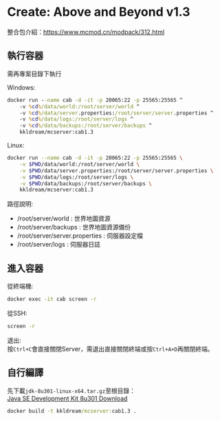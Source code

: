 # Create: Above and Beyond v1.3

整合包介紹：https://www.mcmod.cn/modpack/312.html

## 執行容器

需再專案目錄下執行

Windows:  
```cmd
docker run --name cab -d -it -p 20065:22 -p 25565:25565 ^
    -v %cd%/data/world:/root/server/world ^
    -v %cd%/data/server.properties:/root/server/server.properties ^
    -v %cd%/data/logs:/root/server/logs ^
    -v %cd%/data/backups:/root/server/backups ^
    kkldream/mcserver:cab1.3
```

Linux:  
```sh
docker run --name cab -d -it -p 20065:22 -p 25565:25565 \
    -v $PWD/data/world:/root/server/world \
    -v $PWD/data/server.properties:/root/server/server.properties \
    -v $PWD/data/logs:/root/server/logs \
    -v $PWD/data/backups:/root/server/backups \
    kkldream/mcserver:cab1.3
```

路徑說明:

* /root/server/world : 世界地圖資源
* /root/server/backups : 世界地圖資源備份
* /root/server/server.properties : 伺服器設定檔
* /root/server/logs : 伺服器日誌

## 進入容器

從終端機:  
```sh
docker exec -it cab screen -r
```

從SSH:  
```sh
screen -r
```

退出:  
按`Ctrl+C`會直接關閉Server，需退出直接關閉終端或按`Ctrl+A+D`再關閉終端。

## 自行編譯

先下載`jdk-8u301-linux-x64.tar.gz`至根目錄：  
[Java SE Development Kit 8u301 Download](https://www.oracle.com/tw/java/technologies/javase/javase8u211-later-archive-downloads.html#:~:text=8u301%2Dlinux%2Dx64.rpm-,Linux%20x64%20Compressed%20Archive,jdk%2D8u301%2Dlinux%2Dx64.tar.gz,-macOS%20x64%20DMG%20Installer)

```cmd
docker build -t kkldream/mcserver:cab1.3 .
```